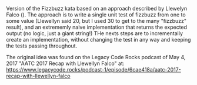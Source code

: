 Version of the Fizzbuzz kata based on an approach described by Llewelyn Falco (). The approach is to write a single unit test of fizzbuzz from one to some value (Llewellyn said 20, but I used 30 to get to the many "fizzbuzz" result), and an extrememly naive implementation that returns the expected output (no logic, just a giant string!) THe nexts steps are to incrementally create an implementation, without changing the test in any way and keeping the tests passing throughout. 

The original idea was found on the Legacy Code Rocks podcast of May 4, 2017 "AATC 2017 Recap with Llewellyn Falco" at:
https://www.legacycode.rocks/podcast-1/episode/6cae418a/aatc-2017-recap-with-llewellyn-falco
